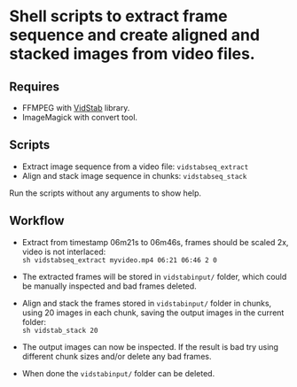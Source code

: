 # Shell scripts to extract frame sequence and create aligned and stacked images from video files.

## Requires
* FFMPEG with [VidStab](https://github.com/georgmartius/vid.stab) library.
* ImageMagick with convert tool.

## Scripts
* Extract image sequence from a video file: `vidstabseq_extract`
* Align and stack image sequence in chunks: `vidstabseq_stack`

Run the scripts without any arguments to show help.

## Workflow

* Extract from timestamp 06m21s to 06m46s, frames should be scaled 2x, video is not interlaced:\
`sh vidstabseq_extract myvideo.mp4 06:21 06:46 2 0`

* The extracted frames will be stored in `vidstabinput/` folder, which could be manually inspected and bad frames deleted.

* Align and stack the frames stored in `vidstabinput/` folder in chunks, using 20 images in each chunk, saving the output images in the current folder:\
`sh vidstab_stack 20`

* The output images can now be inspected. If the result is bad try using different chunk sizes and/or delete any bad frames.

* When done the `vidstabinput/` folder can be deleted.
